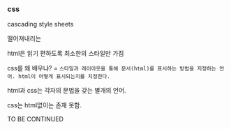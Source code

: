 ### css

cascading style sheets

떨어져내리는



html은 읽기 편하도록 최소한의 스타일만 가짐

css를 왜 배우냐? = `스타일과 레이아웃을 통해 문서(html)를 표시하는 방법을 지정하는 언어. html이 어떻게 표시되는지를 지정한다.`



html과 css는 각자의 문법을 갖는 별개의 언어.

css는 html없이는 존재 못함.











TO BE CONTINUED